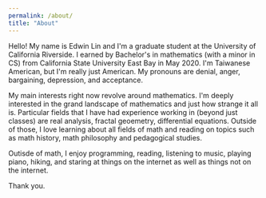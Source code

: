 ```yaml
---
permalink: /about/
title: "About"
---
```


Hello! My name is Edwin Lin and I'm a graduate student at the University of California Riverside. I earned by Bachelor's in mathematics (with a minor in CS) from California State University East Bay in May 2020. I'm Taiwanese American, but I'm really just American. My pronouns are denial, anger, bargaining, depression, and acceptance.

My main interests right now revolve around mathematics. I'm deeply interested in the grand landscape of mathematics and just how strange it all is. Particular fields that I have had experience working in (beyond just classes) are real analysis, fractal geoemetry, differential equations. Outside of those, I love learning about all fields of math and reading on topics such as math history, math philosophy and pedagogical studies. 

Outisde of math, I enjoy programming, reading, listening to music, playing piano, hiking, and staring at things on the internet as well as things not on the internet. 

Thank you.
